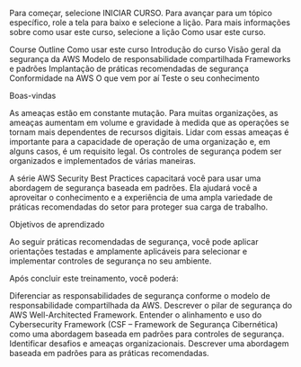 Para começar, selecione INICIAR CURSO. Para avançar para um tópico específico, role a tela para baixo e selecione a lição. Para mais informações sobre como usar este curso, selecione a lição Como usar este curso.

Course Outline
Como usar este curso
Introdução do curso
Visão geral da segurança da AWS
Modelo de responsabilidade compartilhada
Frameworks e padrões
Implantação de práticas recomendadas de segurança
Conformidade na AWS
O que vem por aí
Teste o seu conhecimento


Boas-vindas

As ameaças estão em constante mutação. Para muitas organizações, as ameaças aumentam em volume e gravidade à medida que as operações se tornam mais dependentes de recursos digitais. Lidar com essas ameaças é importante para a capacidade de operação de uma organização e, em alguns casos, é um requisito legal. Os controles de segurança podem ser organizados e implementados de várias maneiras.

A série AWS Security Best Practices capacitará você para usar uma abordagem de segurança baseada em padrões. Ela ajudará você a aproveitar o conhecimento e a experiência de uma ampla variedade de práticas recomendadas do setor para proteger sua carga de trabalho.

Objetivos de aprendizado

Ao seguir práticas recomendadas de segurança, você pode aplicar orientações testadas e amplamente aplicáveis para selecionar e implementar controles de segurança no seu ambiente.

Após concluir este treinamento, você poderá:

Diferenciar as responsabilidades de segurança conforme o modelo de responsabilidade compartilhada da AWS.
Descrever o pilar de segurança do AWS Well-Architected Framework.
Entender o alinhamento e uso do Cybersecurity Framework (CSF – Framework de Segurança Cibernética) como uma abordagem baseada em padrões para controles de segurança.
Identificar desafios e ameaças organizacionais.
Descrever uma abordagem baseada em padrões para as práticas recomendadas.